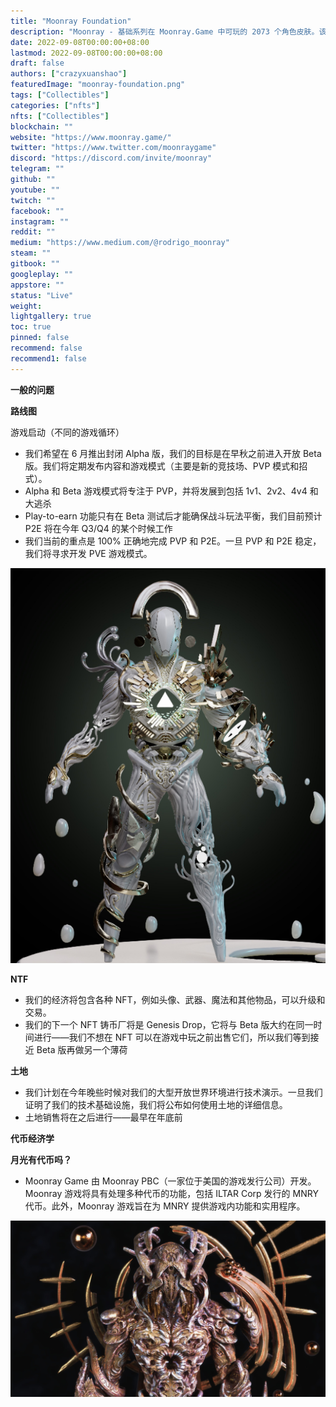 ```yaml
---
title: "Moonray Foundation"
description: "Moonray - 基础系列在 Moonray.Game 中可玩的 2073 个角色皮肤。该系列中的皮肤是 Miium Hero，一个神话般的化身，也是漫画书中的同一角色"
date: 2022-09-08T00:00:00+08:00
lastmod: 2022-09-08T00:00:00+08:00
draft: false
authors: ["crazyxuanshao"]
featuredImage: "moonray-foundation.png"
tags: ["Collectibles"]
categories: ["nfts"]
nfts: ["Collectibles"]
blockchain: ""
website: "https://www.moonray.game/"
twitter: "https://www.twitter.com/moonraygame"
discord: "https://discord.com/invite/moonray"
telegram: ""
github: ""
youtube: ""
twitch: ""
facebook: ""
instagram: ""
reddit: ""
medium: "https://www.medium.com/@rodrigo_moonray"
steam: ""
gitbook: ""
googleplay: ""
appstore: ""
status: "Live"
weight: 
lightgallery: true
toc: true
pinned: false
recommend: false
recommend1: false
---
```

**一般的问题**

**路线图**

游戏启动（不同的游戏循环）

- 我们希望在 6 月推出封闭 Alpha 版，我们的目标是在早秋之前进入开放 Beta 版。我们将定期发布内容和游戏模式（主要是新的竞技场、PVP 模式和招式）。
- Alpha 和 Beta 游戏模式将专注于 PVP，并将发展到包括 1v1、2v2、4v4 和大逃杀
- Play-to-earn 功能只有在 Beta 测试后才能确保战斗玩法平衡，我们目前预计 P2E 将在今年 Q3/Q4 的某个时候工作
- 我们当前的重点是 100% 正确地完成 PVP 和 P2E。一旦 PVP 和 P2E 稳定，我们将寻求开发 PVE 游戏模式。

![dasda](dasda.png)

**NTF**

- 我们的经济将包含各种 NFT，例如头像、武器、魔法和其他物品，可以升级和交易。
- 我们的下一个 NFT 铸币厂将是 Genesis Drop，它将与 Beta 版大约在同一时间进行——我们不想在 NFT 可以在游戏中玩之前出售它们，所以我们等到接近 Beta 版再做另一个薄荷

**土地**

- 我们计划在今年晚些时候对我们的大型开放世界环境进行技术演示。一旦我们证明了我们的技术基础设施，我们将公布如何使用土地的详细信息。
- 土地销售将在之后进行——最早在年底前

**代币经济学**

**月光有代币吗？**

- Moonray Game 由 Moonray PBC（一家位于美国的游戏发行公司）开发。Moonray 游戏将具有处理多种代币的功能，包括 ILTAR Corp 发行的 MNRY 代币。此外，Moonray 游戏旨在为 MNRY 提供游戏内功能和实用程序。

![dada](dada.png)